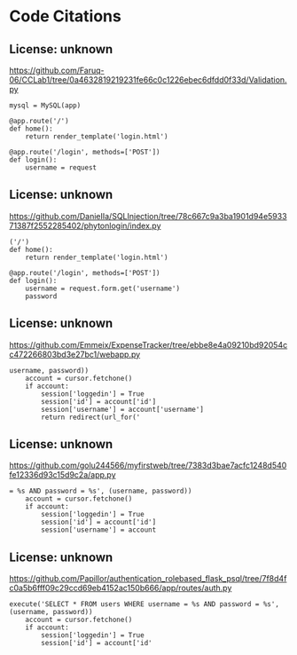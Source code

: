 # Code Citations

## License: unknown
https://github.com/Faruq-06/CCLab1/tree/0a4632819219231fe66c0c1226ebec6dfdd0f33d/Validation.py

```
mysql = MySQL(app)

@app.route('/')
def home():
    return render_template('login.html')

@app.route('/login', methods=['POST'])
def login():
    username = request
```


## License: unknown
https://github.com/DanieIIa/SQLInjection/tree/78c667c9a3ba1901d94e593371387f2552285402/phytonlogin/index.py

```
('/')
def home():
    return render_template('login.html')

@app.route('/login', methods=['POST'])
def login():
    username = request.form.get('username')
    password
```


## License: unknown
https://github.com/Emmeix/ExpenseTracker/tree/ebbe8e4a09210bd92054cc472266803bd3e27bc1/webapp.py

```
username, password))
    account = cursor.fetchone()
    if account:
        session['loggedin'] = True
        session['id'] = account['id']
        session['username'] = account['username']
        return redirect(url_for('
```


## License: unknown
https://github.com/golu244566/myfirstweb/tree/7383d3bae7acfc1248d540fe12336d93c15d9c2a/app.py

```
= %s AND password = %s', (username, password))
    account = cursor.fetchone()
    if account:
        session['loggedin'] = True
        session['id'] = account['id']
        session['username'] = account
```


## License: unknown
https://github.com/Papillor/authentication_rolebased_flask_psql/tree/7f8d4fc0a5b6fff09c29ccd69eb4152ac150b666/app/routes/auth.py

```
execute('SELECT * FROM users WHERE username = %s AND password = %s', (username, password))
    account = cursor.fetchone()
    if account:
        session['loggedin'] = True
        session['id'] = account['id'
```

